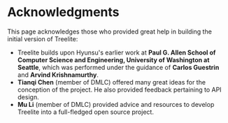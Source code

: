 # Acknowledgments

This page acknowledges those who provided great help in building the initial
version of Treelite:

* Treelite builds upon Hyunsu's earlier work at **Paul G. Allen School of
  Computer Science and Engineering, University of Washington at Seattle**, which was performed under the
  guidance of **Carlos Guestrin** and **Arvind Krishnamurthy**.
* **Tianqi Chen** (member of DMLC) offered many great ideas for the conception
  of the project. He also provided feedback pertaining to API design.
* **Mu Li** (member of DMLC) provided advice and resources to develop Treelite
  into a full-fledged open source project.
